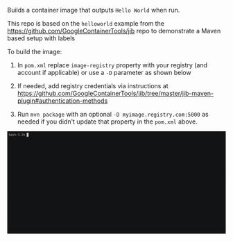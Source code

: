 Builds a container image that outputs `Hello World` when run.

This repo is based on the `helloworld` example from the https://github.com/GoogleContainerTools/jib repo to demonstrate a Maven based setup with labels

To build the image:

1. In `pom.xml` replace `image-registry` property with your registry (and account if applicable) or use a `-D` parameter as shown below

1. If needed, add registry credentials via instructions at https://github.com/GoogleContainerTools/jib/tree/master/jib-maven-plugin#authentication-methods

1. Run `mvn package` with an optional `-D myimage.registry.com:5000` as needed if you didn't update that property in the `pom.xml` above.

[![asciicast](jibmaven.gif)](https://asciinema.org/a/426592)
